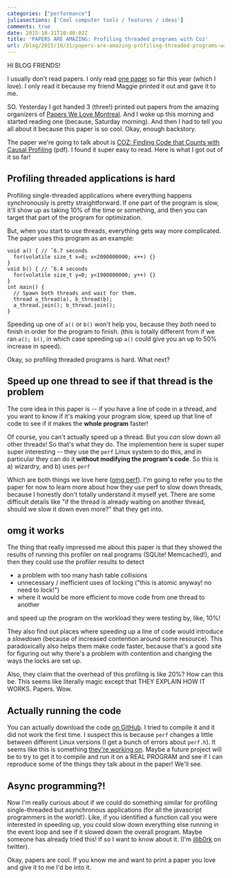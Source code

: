 ```yaml
---
categories: ["performance"]
juliasections: ['Cool computer tools / features / ideas']
comments: true
date: 2015-10-31T10:40:02Z
title: 'PAPERS ARE AMAZING: Profiling threaded programs with Coz'
url: /blog/2015/10/31/papers-are-amazing-profiling-threaded-programs-with-coz/
---
```


HI BLOG FRIENDS!

I usually don't read papers. I only read [one paper](http://research.google.com/pubs/pub43146.html) so far this year (which I love). I only read it because my friend Maggie printed it out and gave it to me.

SO. Yesterday I got handed 3 (three!) printed out papers from the amazing organizers of [Papers We Love Montreal](http://www.meetup.com/Papers-We-Love-Montreal/). And I woke up this morning and started reading one (because, Saturday morning). And then I had to tell you all about it because this paper is so cool. Okay, enough backstory.

The paper we're going to talk about is [COZ: Finding Code that Counts with Causal Profiling](https://web.cs.umass.edu/publication/docs/2015/UM-CS-2015-008.pdf) (pdf). I found it super easy to read. Here is what I got out of it so far!

## Profiling threaded applications is hard

Profiling single-threaded applications where everything happens synchronously is pretty straightforward. If one part of the program is slow, it'll show up as taking 10% of the time or something, and then you can target that part of the program for optimization.

But, when you start to use threads, everything gets way more complicated. The paper uses this program as an example:

```
void a() { // ˜6.7 seconds
  for(volatile size_t x=0; x<2000000000; x++) {}
}
void b() { // ˜6.4 seconds
  for(volatile size_t y=0; y<1900000000; y++) {}
}
int main() {
  // Spawn both threads and wait for them.
  thread a_thread(a), b_thread(b);
  a_thread.join(); b_thread.join();
}
```

Speeding up one of `a()` or `b()` won't help you, because they *both* need to finish in order for the program to finish. (this is totally different from if we ran `a(); b()`, in which case speeding up `a()` could give you an up to 50% increase in speed).

Okay, so profiling threaded programs is hard. What next?

## Speed up one thread to see if that thread is the problem

The core idea in this paper is -- if you have a line of code in a thread, and you want to know if it's making your program slow, speed up that line of code to see if it makes the **whole program** faster!

Of course, you can't actually speed up a thread. But you *can* slow down all other threads! So that's what they do. The implemention here is super super super interesting -- they use the `perf` Linux system to do this, and in particular they can do it **without modifying the program's code**. So this is a) wizardry, and b) uses `perf`

Which are both things we love here ([omg perf](http://jvns.ca/blog/2014/05/13/profiling-with-perf/)). I'm going to refer you to the paper for now to learn more about how they use perf to slow down threads, because I honestly don't totally understand it myself yet. There are some difficult details like "if the thread is already waiting on another thread, should we slow it down even more?" that they get into. 

## omg it works

The thing that really impressed me about this paper is that they showed the results of running this profiler on real programs (SQLite! Memcached!), and then they could use the profiler results to detect

* a problem with too many hash table collisions
* unnecessary / inefficient uses of locking ("this is atomic anyway! no need to lock!")
* where it would be more efficient to move code from one thread to another

and speed up the program on the workload they were testing by, like, 10%!

They also find out places where speeding up a line of code would introduce a *slowdown* (because of increased contention around some resource). This paradoxically also helps them make code faster, because that's a good site for figuring out why there's a problem with contention and changing the ways the locks are set up.

Also, they claim that the overhead of this profiling is like 20%? How can this be. This seems like literally magic except that THEY EXPLAIN HOW IT WORKS. Papers. Wow.

## Actually running the code

You can actually download the code [on GitHub](https://github.com/plasma-umass/coz). I tried to compile it and it did not work the first time. I suspect this is because `perf` changes a little between different Linux versions (I get a bunch of errors about `perf.h`). It seems like this is something [they're working on](https://github.com/plasma-umass/coz/issues/16). Maybe a future project will be to try to get it to compile and run it on a REAL PROGRAM and see if I can reproduce some of the things they talk about in the paper! We'll see.

## Async programming?!

Now I'm really curious about if we could do something similar for profiling single-threaded but asynchronous applications (for all the javascript programmers in the world!). Like, if you identified a function call you were interested in speeding up, you could slow down everything else running in the event loop and see if it slowed down the overall program. Maybe someone has already tried this! If so I want to know about it. (I'm [@b0rk](https://twitter.com/b0rk) on twitter).

Okay, papers are cool. If you know me and want to print a paper you love and give it to me I'd be into it.